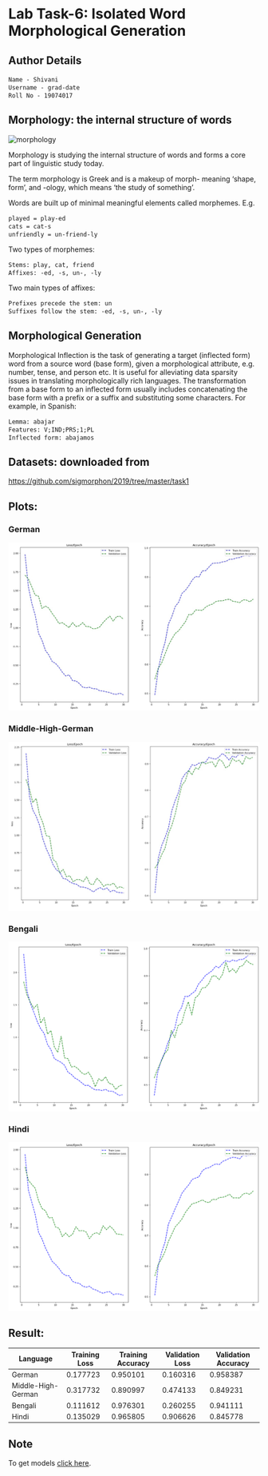 # Lab Task-6: Isolated Word Morphological Generation


## Author Details

```
Name - Shivani
Username - grad-date
Roll No - 19074017
```


## Morphology: the internal structure of words

![morphology](https://www.cs.bham.ac.uk/~pjh/sem1a5/pt2/pt2_intro_morph_1.gif)

Morphology is studying the internal structure of words and forms a core part of linguistic study today.

The term morphology is Greek and is a makeup of morph- meaning ‘shape, form’, and -ology, which means ‘the study of something’.

Words are built up of minimal meaningful elements called morphemes. E.g.
```
played = play-ed
cats = cat-s
unfriendly = un-friend-ly
```

Two types of morphemes:
```
Stems: play, cat, friend
Affixes: -ed, -s, un-, -ly
```

Two main types of affixes:
```
Prefixes precede the stem: un
Suffixes follow the stem: -ed, -s, un-, -ly
```


## Morphological Generation

Morphological Inflection is the task of generating a target (inflected form) word from a source word (base form), given a morphological attribute, e.g. number, tense, and person etc. It is useful for alleviating data sparsity issues in translating morphologically rich languages. The transformation from a base form to an inflected form usually includes concatenating the base form with a prefix or a suffix and substituting some characters. For example, in Spanish:
```
Lemma: abajar
Features: V;IND;PRS;1;PL
Inflected form: abajamos
```


## Datasets: downloaded from
https://github.com/sigmorphon/2019/tree/master/task1



## Plots:

### German
![german plot](assets/german.jpeg)

### Middle-High-German
![middle-high-german plot](assets/mhgerman.jpeg)

### Bengali
![bengali plot](assets/bengali.png)

### Hindi
![hindi plot](assets/hindi.png)


## Result: 

| Language | Training Loss | Training Accuracy | Validation Loss | Validation Accuracy | 
|---|---|---|---|---|
| German | 0.177723 | 0.950101 | 0.160316 | 0.958387 | 
| Middle-High-German | 0.317732 | 0.890997 | 0.474133 | 0.849231 | 
| Bengali | 0.111612 | 0.976301 | 0.260255 | 0.941111 | 
| Hindi | 0.135029 | 0.965805  | 0.906626 | 0.845778 |


## Note
To get models [click here](https://drive.google.com/drive/folders/1_hVY8oQvGMzPkvC6KCI5FU5GcOrD0vCZ?usp=sharing).
